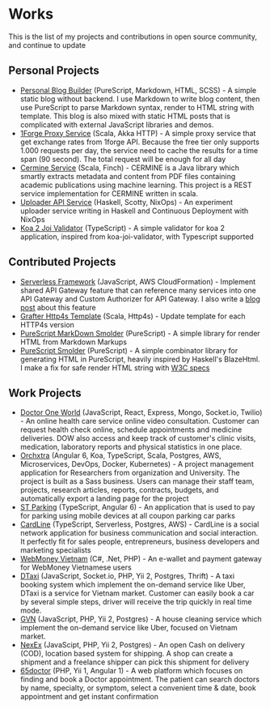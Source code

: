 # Works

This is the list of my projects and contributions in open source community, and continue to update

## Personal Projects

* [Personal Blog Builder](https://github.com/hgiasac/blog-builder) (PureScript, Markdown, HTML, SCSS) - A simple static blog without backend. I use Markdown to write blog content, then use PureScript to parse Markdown syntax, render to HTML string with template. This blog is also mixed with static HTML posts that is complicated with external JavaScript libraries and demos.
* [1Forge Proxy Service](https://github.com/hgiasac/oneforge-proxy) (Scala, Akka HTTP) - A simple proxy service that get exchange rates from 1forge API. Because the free tier only supports 1.000 requests per day, the service need to cache the results for a time span (90 second). The total request will be enough for all day
* [Cermine Service](https://github.com/hgiasac/cermine-service) (Scala, Finch) - CERMINE is a Java library which smartly extracts metadata and content from PDF files containing academic publications using machine learning. This project is a REST service implementation for CERMINE written in scala.
* [Uploader API Service](https://github.com/hgiasac/uploader-demo) (Haskell, Scotty, NixOps) - An experiment uploader service writing in Haskell and Continuous Deployment with NixOps 
* [Koa 2 Joi Validator](https://github.com/hgiasac/koa2-joi-validator) (TypeScript) - A simple validator for koa 2 application, inspired from koa-joi-validator, with Typescript supported 
  
## Contributed Projects

* [Serverless Framework](https://github.com/serverless/serverless) (JavaScript, AWS CloudFormation) -  Implement shared API Gateway feature that can reference many services into one API Gateway and Custom Authorizer for API Gateway. I also write a [blog post](/posts/2017-11-11-Shared-API-Gateway) about this feature
* [Grafter Http4s Template](https://github.com/hgiasac/grafter-http4s.g8) (Scala, Http4s) - Update template for each HTTP4s version
* [PureScript MarkDown Smolder](https://github.com/hgiasac/purescript-markdown-smolder) (PureScript) - A simple library for render HTML from Markdown Markups
* [PureScript Smolder](https://github.com/bodil/purescript-smolder) (PureScript) - A simple combinator library for generating HTML in PureScript, heavily inspired by Haskell's BlazeHtml. I make a fix for safe render HTML string with [W3C specs](https://www.w3.org/TR/html5/syntax.html#writing-html-documents-elements)

## Work Projects

* [Doctor One World](https://doctorworld.co) (JavaScript, React, Express, Mongo, Socket.io, Twilio) - An online health care service online video consultation. Customer can request health check online, schedule appointments and medicine deliveries. DOW also access and keep track of customer's clinic visits, medication, laboratory reports and physical statistics in one place.
* [Orchxtra](http://dev-orchxtra.s3-website-ap-northeast-1.amazonaws.com/) (Angular 6, Koa, TypeScript, Scala, Postgres, AWS, Microservices, DevOps, Docker, Kubernetes) - A project management application for Researchers from organization and University. The project is built as a Sass business. Users can manage their staff team, projects, research articles, reports, contracts, budgets, and automatically export a landing page for the project
* [ST Parking](http://stcarpark-dev.s3-website-ap-northeast-1.amazonaws.com) (TypeScript, Angular 6) - An application that is used to pay for parking using mobile devices at all coupon parking car parks
* [CardLine](https://itunes.apple.com/us/app/cardline/id1281856369?mt=8) (TypeScript, Serverless, Postgres, AWS) - CardLine is a social network application for business communication and social interaction. It perfectly fit for sales people, entrepreneurs, business developers and marketing specialists
* [WebMoney Vietnam](https://webmoney.com.vn) (C#, .Net, PHP) - An e-wallet and payment gateway for WebMoney Vietnamese users
* [DTaxi](https://itunes.apple.com/us/app/dtaxi/id1168224995?mt=8) (JavaScript, Socket.io, PHP, Yii 2, Postgres, Thrift) - A taxi booking system which implement the on-demand service like Uber, DTaxi is a service for Vietnam market. Customer can easily book a car by several simple steps, driver will receive the trip quickly in real time mode. 
* [GVN](https://itunes.apple.com/us/app/giup-viec-nha/id1163463474?mt=8) (JavaScript, PHP, Yii 2, Postgres) - A house cleaning service which implement the on-demand service like Uber, focused on Vietnam market.
* [NexEx](https://itunes.apple.com/us/app/nexex-shipper/id1132095099?mt=8) (JavaScipt, PHP, Yii 2, Postgres) - An open Cash on delivery (COD), location based system for shipping. A shop can create a shipment and a freelance shipper can pick this shipment for delivery
* [65doctor](http://65doctor.com) (PHP, Yii 1, Angular 1) - A web platform which focuses on finding and book a Doctor appointment. The patient can search doctors by name, specialty, or symptom, select a convenient time & date, book appointment and get instant confirmation
